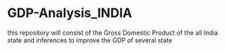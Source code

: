 # GDP-Analysis_INDIA
this repository will consist of the Gross Domestic Product of the all India state and inferences to improve the  GDP of several state
